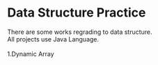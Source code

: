 # Data Structure Practice
There are some works regrading to data structure.<br>
All projects use Java Language.
<br><br>
1.Dynamic Array
